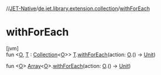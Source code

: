 //[JET-Native](../../index.md)/[de.jet.library.extension.collection](index.md)/[withForEach](with-for-each.md)

# withForEach

[jvm]\
fun &lt;[O](with-for-each.md), [T](with-for-each.md) : [Collection](https://kotlinlang.org/api/latest/jvm/stdlib/kotlin.collections/-collection/index.html)&lt;[O](with-for-each.md)&gt;&gt; [T](with-for-each.md).[withForEach](with-for-each.md)(action: [O](with-for-each.md).() -&gt; [Unit](https://kotlinlang.org/api/latest/jvm/stdlib/kotlin/-unit/index.html))

fun &lt;[O](with-for-each.md)&gt; [Array](https://kotlinlang.org/api/latest/jvm/stdlib/kotlin/-array/index.html)&lt;[O](with-for-each.md)&gt;.[withForEach](with-for-each.md)(action: [O](with-for-each.md).() -&gt; [Unit](https://kotlinlang.org/api/latest/jvm/stdlib/kotlin/-unit/index.html))
